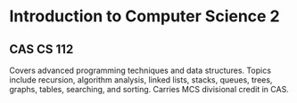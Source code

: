 # Introduction to Computer Science 2
## CAS CS 112

Covers advanced programming techniques and data structures. Topics include recursion, algorithm analysis, linked lists, stacks, queues, trees, graphs, tables, searching, and sorting. Carries MCS divisional credit in CAS. 